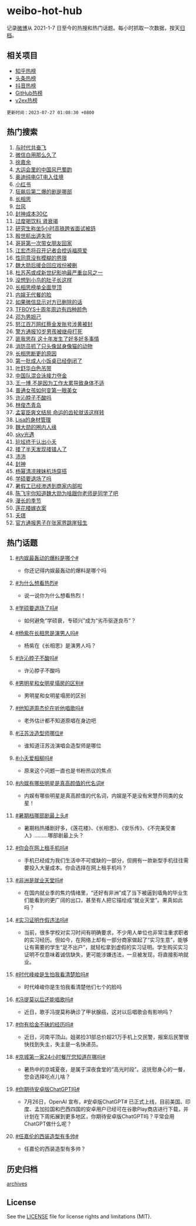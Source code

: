 # weibo-hot-hub

记录[微博](https://www.weibo.com)从 2021-1-7 日至今的热搜和热门话题。每小时抓取一次数据，按天[归档](archives)。

## 相关项目

- [知乎热榜](https://github.com/lonnyzhang423/zhihu-hot-hub)
- [头条热榜](https://github.com/lonnyzhang423/toutiao-hot-hub)
- [抖音热榜](https://github.com/lonnyzhang423/douyin-hot-hub)
- [GitHub热榜](https://github.com/lonnyzhang423/github-hot-hub)
- [v2ex热榜](https://github.com/lonnyzhang423/v2ex-hot-hub)


`更新时间：2023-07-27 01:08:30 +0800`

## 热门搜索

1. [与时代共奋飞](https://m.weibo.cn/search?containerid=100103type%3D1%26t%3D10%26q%3D%23%E4%B8%8E%E6%97%B6%E4%BB%A3%E5%85%B1%E5%A5%8B%E9%A3%9E%23&stream_entry_id=51&isnewpage=1&extparam=seat%3D1%26stream_entry_id%3D51%26c_type%3D51%26pos%3D0%26filter_type%3Drealtimehot%26cate%3D10103%26dgr%3D0%26display_time%3D1690391308%26pre_seqid%3D1690391308540932670149&luicode=10000011&lfid=106003type%253D25%2526t%253D3%2526disable_hot%253D1%2526filter_type%253Drealtimehot)
1. [微信白用那么久了](https://m.weibo.cn/search?containerid=100103type%3D1%26t%3D10%26q%3D%E5%BE%AE%E4%BF%A1%E7%99%BD%E7%94%A8%E9%82%A3%E4%B9%88%E4%B9%85%E4%BA%86&stream_entry_id=31&isnewpage=1&extparam=seat%3D1%26dgr%3D0%26lcate%3D5001%26c_type%3D31%26flag%3D1%26cate%3D5001%26realpos%3D1%26stream_entry_id%3D31%26band_rank%3D1%26q%3D%25E5%25BE%25AE%25E4%25BF%25A1%25E7%2599%25BD%25E7%2594%25A8%25E9%2582%25A3%25E4%25B9%2588%25E4%25B9%2585%25E4%25BA%2586%26filter_type%3Drealtimehot%26pos%3D0%26display_time%3D1690391308%26pre_seqid%3D1690391308540932670149&luicode=10000011&lfid=106003type%253D25%2526t%253D3%2526disable_hot%253D1%2526filter_type%253Drealtimehot)
1. [徐嘉余](https://m.weibo.cn/search?containerid=100103type%3D1%26t%3D10%26q%3D%E5%BE%90%E5%98%89%E4%BD%99&stream_entry_id=31&isnewpage=1&extparam=seat%3D1%26dgr%3D0%26lcate%3D5001%26c_type%3D31%26flag%3D16%26cate%3D5001%26realpos%3D2%26stream_entry_id%3D31%26band_rank%3D2%26q%3D%25E5%25BE%2590%25E5%2598%2589%25E4%25BD%2599%26filter_type%3Drealtimehot%26pos%3D1%26display_time%3D1690391308%26pre_seqid%3D1690391308540932670149&luicode=10000011&lfid=106003type%253D25%2526t%253D3%2526disable_hot%253D1%2526filter_type%253Drealtimehot)
1. [大运会里的中国风巴蜀韵](https://m.weibo.cn/search?containerid=100103type%3D1%26t%3D10%26q%3D%23%E5%A4%A7%E8%BF%90%E4%BC%9A%E9%87%8C%E7%9A%84%E4%B8%AD%E5%9B%BD%E9%A3%8E%E5%B7%B4%E8%9C%80%E9%9F%B5%23&stream_entry_id=31&isnewpage=1&extparam=seat%3D1%26dgr%3D0%26lcate%3D5001%26c_type%3D31%26flag%3D0%26cate%3D5001%26realpos%3D3%26stream_entry_id%3D31%26band_rank%3D3%26q%3D%2523%25E5%25A4%25A7%25E8%25BF%2590%25E4%25BC%259A%25E9%2587%258C%25E7%259A%2584%25E4%25B8%25AD%25E5%259B%25BD%25E9%25A3%258E%25E5%25B7%25B4%25E8%259C%2580%25E9%259F%25B5%2523%26filter_type%3Drealtimehot%26pos%3D2%26display_time%3D1690391308%26pre_seqid%3D1690391308540932670149&luicode=10000011&lfid=106003type%253D25%2526t%253D3%2526disable_hot%253D1%2526filter_type%253Drealtimehot)
1. [奥迪纯电GT电入佳境](https://m.weibo.cn/search?containerid=100103type%3D1%26t%3D10%26q%3D%23%E5%A5%A5%E8%BF%AA%E7%BA%AF%E7%94%B5GT%E7%94%B5%E5%85%A5%E4%BD%B3%E5%A2%83%23&stream_entry_id=31&isnewpage=1&extparam=seat%3D1%26filter_type%3Drealtimehot%26lcate%3D5001%26c_type%3D31%26is_ad_pos%3D1%26cate%3D5001%26topic_ad%3D1%26dgr%3D0%26stream_entry_id%3D31%26band_rank%3D4%26q%3D%2523%25E5%25A5%25A5%25E8%25BF%25AA%25E7%25BA%25AF%25E7%2594%25B5GT%25E7%2594%25B5%25E5%2585%25A5%25E4%25BD%25B3%25E5%25A2%2583%2523%26adid%3D197632%26pos%3D3%26display_time%3D1690391308%26pre_seqid%3D1690391308540932670149&luicode=10000011&lfid=106003type%253D25%2526t%253D3%2526disable_hot%253D1%2526filter_type%253Drealtimehot)
1. [小红书](https://m.weibo.cn/search?containerid=100103type%3D1%26t%3D10%26q%3D%E5%B0%8F%E7%BA%A2%E4%B9%A6&stream_entry_id=31&isnewpage=1&extparam=seat%3D1%26dgr%3D0%26lcate%3D5001%26c_type%3D31%26flag%3D1%26cate%3D5001%26realpos%3D4%26stream_entry_id%3D31%26band_rank%3D4%26q%3D%25E5%25B0%258F%25E7%25BA%25A2%25E4%25B9%25A6%26filter_type%3Drealtimehot%26pos%3D4%26display_time%3D1690391308%26pre_seqid%3D1690391308540932670149&luicode=10000011&lfid=106003type%253D25%2526t%253D3%2526disable_hot%253D1%2526filter_type%253Drealtimehot)
1. [狂飙后第二爆的剧是哪部](https://m.weibo.cn/search?containerid=100103type%3D1%26t%3D10%26q%3D%23%E7%8B%82%E9%A3%99%E5%90%8E%E7%AC%AC%E4%BA%8C%E7%88%86%E7%9A%84%E5%89%A7%E6%98%AF%E5%93%AA%E9%83%A8%23&stream_entry_id=31&isnewpage=1&extparam=seat%3D1%26dgr%3D0%26lcate%3D5001%26c_type%3D31%26flag%3D2%26cate%3D5001%26realpos%3D5%26stream_entry_id%3D31%26band_rank%3D5%26q%3D%2523%25E7%258B%2582%25E9%25A3%2599%25E5%2590%258E%25E7%25AC%25AC%25E4%25BA%258C%25E7%2588%2586%25E7%259A%2584%25E5%2589%25A7%25E6%2598%25AF%25E5%2593%25AA%25E9%2583%25A8%2523%26filter_type%3Drealtimehot%26pos%3D5%26display_time%3D1690391308%26pre_seqid%3D1690391308540932670149&luicode=10000011&lfid=106003type%253D25%2526t%253D3%2526disable_hot%253D1%2526filter_type%253Drealtimehot)
1. [长相思](https://m.weibo.cn/search?containerid=100103type%3D1%26t%3D10%26q%3D%E9%95%BF%E7%9B%B8%E6%80%9D&stream_entry_id=31&isnewpage=1&extparam=seat%3D1%26dgr%3D0%26lcate%3D5001%26c_type%3D31%26flag%3D16%26cate%3D5001%26realpos%3D6%26stream_entry_id%3D31%26band_rank%3D6%26q%3D%25E9%2595%25BF%25E7%259B%25B8%25E6%2580%259D%26filter_type%3Drealtimehot%26pos%3D6%26display_time%3D1690391308%26pre_seqid%3D1690391308540932670149&luicode=10000011&lfid=106003type%253D25%2526t%253D3%2526disable_hot%253D1%2526filter_type%253Drealtimehot)
1. [台风](https://m.weibo.cn/search?containerid=100103type%3D1%26t%3D10%26q%3D%E5%8F%B0%E9%A3%8E&stream_entry_id=31&isnewpage=1&extparam=seat%3D1%26dgr%3D0%26lcate%3D5001%26c_type%3D31%26flag%3D0%26cate%3D5001%26realpos%3D7%26stream_entry_id%3D31%26band_rank%3D7%26q%3D%25E5%258F%25B0%25E9%25A3%258E%26filter_type%3Drealtimehot%26pos%3D7%26display_time%3D1690391308%26pre_seqid%3D1690391308540932670149&luicode=10000011&lfid=106003type%253D25%2526t%253D3%2526disable_hot%253D1%2526filter_type%253Drealtimehot)
1. [封神成本30亿](https://m.weibo.cn/search?containerid=100103type%3D1%26t%3D10%26q%3D%23%E5%B0%81%E7%A5%9E%E6%88%90%E6%9C%AC30%E4%BA%BF%23&stream_entry_id=31&isnewpage=1&extparam=seat%3D1%26dgr%3D0%26lcate%3D5001%26c_type%3D31%26flag%3D0%26cate%3D5001%26realpos%3D8%26stream_entry_id%3D31%26band_rank%3D8%26q%3D%2523%25E5%25B0%2581%25E7%25A5%259E%25E6%2588%2590%25E6%259C%25AC30%25E4%25BA%25BF%2523%26filter_type%3Drealtimehot%26pos%3D8%26display_time%3D1690391308%26pre_seqid%3D1690391308540932670149&luicode=10000011&lfid=106003type%253D25%2526t%253D3%2526disable_hot%253D1%2526filter_type%253Drealtimehot)
1. [过度喝饮料 肾衰竭](https://m.weibo.cn/search?containerid=100103type%3D1%26t%3D10%26q%3D%E8%BF%87%E5%BA%A6%E5%96%9D%E9%A5%AE%E6%96%99+%E8%82%BE%E8%A1%B0%E7%AB%AD&stream_entry_id=31&isnewpage=1&extparam=seat%3D1%26dgr%3D0%26lcate%3D5001%26c_type%3D31%26flag%3D0%26cate%3D5001%26realpos%3D9%26stream_entry_id%3D31%26band_rank%3D9%26q%3D%25E8%25BF%2587%25E5%25BA%25A6%25E5%2596%259D%25E9%25A5%25AE%25E6%2596%2599%2520%25E8%2582%25BE%25E8%25A1%25B0%25E7%25AB%25AD%26filter_type%3Drealtimehot%26pos%3D9%26display_time%3D1690391308%26pre_seqid%3D1690391308540932670149&luicode=10000011&lfid=106003type%253D25%2526t%253D3%2526disable_hot%253D1%2526filter_type%253Drealtimehot)
1. [研究生称坐5小时高铁跨省面试被鸽](https://m.weibo.cn/search?containerid=100103type%3D1%26t%3D10%26q%3D%23%E7%A0%94%E7%A9%B6%E7%94%9F%E7%A7%B0%E5%9D%905%E5%B0%8F%E6%97%B6%E9%AB%98%E9%93%81%E8%B7%A8%E7%9C%81%E9%9D%A2%E8%AF%95%E8%A2%AB%E9%B8%BD%23&stream_entry_id=31&isnewpage=1&extparam=seat%3D1%26dgr%3D0%26lcate%3D5001%26c_type%3D31%26flag%3D0%26cate%3D5001%26realpos%3D10%26stream_entry_id%3D31%26band_rank%3D10%26q%3D%2523%25E7%25A0%2594%25E7%25A9%25B6%25E7%2594%259F%25E7%25A7%25B0%25E5%259D%25905%25E5%25B0%258F%25E6%2597%25B6%25E9%25AB%2598%25E9%2593%2581%25E8%25B7%25A8%25E7%259C%2581%25E9%259D%25A2%25E8%25AF%2595%25E8%25A2%25AB%25E9%25B8%25BD%2523%26filter_type%3Drealtimehot%26pos%3D10%26display_time%3D1690391308%26pre_seqid%3D1690391308540932670149&luicode=10000011&lfid=106003type%253D25%2526t%253D3%2526disable_hot%253D1%2526filter_type%253Drealtimehot)
1. [殷世航出道失败](https://m.weibo.cn/search?containerid=100103type%3D1%26t%3D10%26q%3D%23%E6%AE%B7%E4%B8%96%E8%88%AA%E5%87%BA%E9%81%93%E5%A4%B1%E8%B4%A5%23&stream_entry_id=31&isnewpage=1&extparam=seat%3D1%26dgr%3D0%26lcate%3D5001%26c_type%3D31%26flag%3D2%26cate%3D5001%26realpos%3D11%26stream_entry_id%3D31%26band_rank%3D11%26q%3D%2523%25E6%25AE%25B7%25E4%25B8%2596%25E8%2588%25AA%25E5%2587%25BA%25E9%2581%2593%25E5%25A4%25B1%25E8%25B4%25A5%2523%26filter_type%3Drealtimehot%26pos%3D11%26display_time%3D1690391308%26pre_seqid%3D1690391308540932670149&luicode=10000011&lfid=106003type%253D25%2526t%253D3%2526disable_hot%253D1%2526filter_type%253Drealtimehot)
1. [哥哥第一次带女朋友回家](https://m.weibo.cn/search?containerid=100103type%3D1%26t%3D10%26q%3D%E5%93%A5%E5%93%A5%E7%AC%AC%E4%B8%80%E6%AC%A1%E5%B8%A6%E5%A5%B3%E6%9C%8B%E5%8F%8B%E5%9B%9E%E5%AE%B6&stream_entry_id=31&isnewpage=1&extparam=seat%3D1%26dgr%3D0%26lcate%3D5001%26c_type%3D31%26flag%3D0%26cate%3D5001%26realpos%3D12%26stream_entry_id%3D31%26band_rank%3D12%26q%3D%25E5%2593%25A5%25E5%2593%25A5%25E7%25AC%25AC%25E4%25B8%2580%25E6%25AC%25A1%25E5%25B8%25A6%25E5%25A5%25B3%25E6%259C%258B%25E5%258F%258B%25E5%259B%259E%25E5%25AE%25B6%26filter_type%3Drealtimehot%26pos%3D12%26display_time%3D1690391308%26pre_seqid%3D1690391308540932670149&luicode=10000011&lfid=106003type%253D25%2526t%253D3%2526disable_hot%253D1%2526filter_type%253Drealtimehot)
1. [江宏杰将召开记者会控诉福原爱](https://m.weibo.cn/search?containerid=100103type%3D1%26t%3D10%26q%3D%23%E6%B1%9F%E5%AE%8F%E6%9D%B0%E5%B0%86%E5%8F%AC%E5%BC%80%E8%AE%B0%E8%80%85%E4%BC%9A%E6%8E%A7%E8%AF%89%E7%A6%8F%E5%8E%9F%E7%88%B1%23&stream_entry_id=31&isnewpage=1&extparam=seat%3D1%26dgr%3D0%26lcate%3D5001%26c_type%3D31%26flag%3D0%26cate%3D5001%26realpos%3D13%26stream_entry_id%3D31%26band_rank%3D13%26q%3D%2523%25E6%25B1%259F%25E5%25AE%258F%25E6%259D%25B0%25E5%25B0%2586%25E5%258F%25AC%25E5%25BC%2580%25E8%25AE%25B0%25E8%2580%2585%25E4%25BC%259A%25E6%258E%25A7%25E8%25AF%2589%25E7%25A6%258F%25E5%258E%259F%25E7%2588%25B1%2523%26filter_type%3Drealtimehot%26pos%3D13%26display_time%3D1690391308%26pre_seqid%3D1690391308540932670149&luicode=10000011&lfid=106003type%253D25%2526t%253D3%2526disable_hot%253D1%2526filter_type%253Drealtimehot)
1. [性同意没有模糊的界限](https://m.weibo.cn/search?containerid=100103type%3D1%26t%3D10%26q%3D%23%E6%80%A7%E5%90%8C%E6%84%8F%E6%B2%A1%E6%9C%89%E6%A8%A1%E7%B3%8A%E7%9A%84%E7%95%8C%E9%99%90%23&stream_entry_id=31&isnewpage=1&extparam=seat%3D1%26dgr%3D0%26lcate%3D5001%26c_type%3D31%26flag%3D2%26cate%3D5001%26realpos%3D14%26stream_entry_id%3D31%26band_rank%3D14%26q%3D%2523%25E6%2580%25A7%25E5%2590%258C%25E6%2584%258F%25E6%25B2%25A1%25E6%259C%2589%25E6%25A8%25A1%25E7%25B3%258A%25E7%259A%2584%25E7%2595%258C%25E9%2599%2590%2523%26filter_type%3Drealtimehot%26pos%3D14%26display_time%3D1690391308%26pre_seqid%3D1690391308540932670149&luicode=10000011&lfid=106003type%253D25%2526t%253D3%2526disable_hot%253D1%2526filter_type%253Drealtimehot)
1. [魏大勋后援会回应戏份被删](https://m.weibo.cn/search?containerid=100103type%3D1%26t%3D10%26q%3D%23%E9%AD%8F%E5%A4%A7%E5%8B%8B%E5%90%8E%E6%8F%B4%E4%BC%9A%E5%9B%9E%E5%BA%94%E6%88%8F%E4%BB%BD%E8%A2%AB%E5%88%A0%23&stream_entry_id=31&isnewpage=1&extparam=seat%3D1%26dgr%3D0%26lcate%3D5001%26c_type%3D31%26flag%3D0%26cate%3D5001%26realpos%3D15%26stream_entry_id%3D31%26band_rank%3D15%26q%3D%2523%25E9%25AD%258F%25E5%25A4%25A7%25E5%258B%258B%25E5%2590%258E%25E6%258F%25B4%25E4%25BC%259A%25E5%259B%259E%25E5%25BA%2594%25E6%2588%258F%25E4%25BB%25BD%25E8%25A2%25AB%25E5%2588%25A0%2523%26filter_type%3Drealtimehot%26pos%3D15%26display_time%3D1690391308%26pre_seqid%3D1690391308540932670149&luicode=10000011&lfid=106003type%253D25%2526t%253D3%2526disable_hot%253D1%2526filter_type%253Drealtimehot)
1. [杜苏芮或成新世纪影响最严重台风之一](https://m.weibo.cn/search?containerid=100103type%3D1%26t%3D10%26q%3D%23%E6%9D%9C%E8%8B%8F%E8%8A%AE%E6%88%96%E6%88%90%E6%96%B0%E4%B8%96%E7%BA%AA%E5%BD%B1%E5%93%8D%E6%9C%80%E4%B8%A5%E9%87%8D%E5%8F%B0%E9%A3%8E%E4%B9%8B%E4%B8%80%23&stream_entry_id=31&isnewpage=1&extparam=seat%3D1%26dgr%3D0%26lcate%3D5001%26c_type%3D31%26flag%3D0%26cate%3D5001%26realpos%3D16%26stream_entry_id%3D31%26band_rank%3D16%26q%3D%2523%25E6%259D%259C%25E8%258B%258F%25E8%258A%25AE%25E6%2588%2596%25E6%2588%2590%25E6%2596%25B0%25E4%25B8%2596%25E7%25BA%25AA%25E5%25BD%25B1%25E5%2593%258D%25E6%259C%2580%25E4%25B8%25A5%25E9%2587%258D%25E5%258F%25B0%25E9%25A3%258E%25E4%25B9%258B%25E4%25B8%2580%2523%26filter_type%3Drealtimehot%26pos%3D16%26display_time%3D1690391308%26pre_seqid%3D1690391308540932670149&luicode=10000011&lfid=106003type%253D25%2526t%253D3%2526disable_hot%253D1%2526filter_type%253Drealtimehot)
1. [没想到小鸟的肚子长这样](https://m.weibo.cn/search?containerid=100103type%3D1%26t%3D10%26q%3D%23%E6%B2%A1%E6%83%B3%E5%88%B0%E5%B0%8F%E9%B8%9F%E7%9A%84%E8%82%9A%E5%AD%90%E9%95%BF%E8%BF%99%E6%A0%B7%23&stream_entry_id=31&isnewpage=1&extparam=seat%3D1%26dgr%3D0%26lcate%3D5001%26c_type%3D31%26flag%3D0%26cate%3D5001%26realpos%3D17%26stream_entry_id%3D31%26band_rank%3D17%26q%3D%2523%25E6%25B2%25A1%25E6%2583%25B3%25E5%2588%25B0%25E5%25B0%258F%25E9%25B8%259F%25E7%259A%2584%25E8%2582%259A%25E5%25AD%2590%25E9%2595%25BF%25E8%25BF%2599%25E6%25A0%25B7%2523%26filter_type%3Drealtimehot%26pos%3D17%26display_time%3D1690391308%26pre_seqid%3D1690391308540932670149&luicode=10000011&lfid=106003type%253D25%2526t%253D3%2526disable_hot%253D1%2526filter_type%253Drealtimehot)
1. [长相思榜单全面登顶](https://m.weibo.cn/search?containerid=100103type%3D1%26t%3D10%26q%3D%23%E9%95%BF%E7%9B%B8%E6%80%9D%E6%A6%9C%E5%8D%95%E5%85%A8%E9%9D%A2%E7%99%BB%E9%A1%B6%23&stream_entry_id=31&isnewpage=1&extparam=seat%3D1%26dgr%3D0%26lcate%3D5001%26c_type%3D31%26flag%3D0%26cate%3D5001%26realpos%3D18%26stream_entry_id%3D31%26band_rank%3D18%26q%3D%2523%25E9%2595%25BF%25E7%259B%25B8%25E6%2580%259D%25E6%25A6%259C%25E5%258D%2595%25E5%2585%25A8%25E9%259D%25A2%25E7%2599%25BB%25E9%25A1%25B6%2523%26filter_type%3Drealtimehot%26pos%3D18%26display_time%3D1690391308%26pre_seqid%3D1690391308540932670149&luicode=10000011&lfid=106003type%253D25%2526t%253D3%2526disable_hot%253D1%2526filter_type%253Drealtimehot)
1. [内娱无代餐的脸](https://m.weibo.cn/search?containerid=100103type%3D1%26t%3D10%26q%3D%23%E5%86%85%E5%A8%B1%E6%97%A0%E4%BB%A3%E9%A4%90%E7%9A%84%E8%84%B8%23&stream_entry_id=31&isnewpage=1&extparam=seat%3D1%26dgr%3D0%26lcate%3D5001%26c_type%3D31%26flag%3D0%26cate%3D5001%26realpos%3D19%26stream_entry_id%3D31%26band_rank%3D19%26q%3D%2523%25E5%2586%2585%25E5%25A8%25B1%25E6%2597%25A0%25E4%25BB%25A3%25E9%25A4%2590%25E7%259A%2584%25E8%2584%25B8%2523%26filter_type%3Drealtimehot%26pos%3D19%26display_time%3D1690391308%26pre_seqid%3D1690391308540932670149&luicode=10000011&lfid=106003type%253D25%2526t%253D3%2526disable_hot%253D1%2526filter_type%253Drealtimehot)
1. [如果微信显示对方已删除的话](https://m.weibo.cn/search?containerid=100103type%3D1%26t%3D10%26q%3D%23%E5%A6%82%E6%9E%9C%E5%BE%AE%E4%BF%A1%E6%98%BE%E7%A4%BA%E5%AF%B9%E6%96%B9%E5%B7%B2%E5%88%A0%E9%99%A4%E7%9A%84%E8%AF%9D%23&stream_entry_id=31&isnewpage=1&extparam=seat%3D1%26dgr%3D0%26lcate%3D5001%26c_type%3D31%26flag%3D0%26cate%3D5001%26realpos%3D20%26stream_entry_id%3D31%26band_rank%3D20%26q%3D%2523%25E5%25A6%2582%25E6%259E%259C%25E5%25BE%25AE%25E4%25BF%25A1%25E6%2598%25BE%25E7%25A4%25BA%25E5%25AF%25B9%25E6%2596%25B9%25E5%25B7%25B2%25E5%2588%25A0%25E9%2599%25A4%25E7%259A%2584%25E8%25AF%259D%2523%26filter_type%3Drealtimehot%26pos%3D20%26display_time%3D1690391308%26pre_seqid%3D1690391308540932670149&luicode=10000011&lfid=106003type%253D25%2526t%253D3%2526disable_hot%253D1%2526filter_type%253Drealtimehot)
1. [TFBOYS十周年周边有四种颜色](https://m.weibo.cn/search?containerid=100103type%3D1%26t%3D10%26q%3D%23TFBOYS%E5%8D%81%E5%91%A8%E5%B9%B4%E5%91%A8%E8%BE%B9%E6%9C%89%E5%9B%9B%E7%A7%8D%E9%A2%9C%E8%89%B2%23&stream_entry_id=31&isnewpage=1&extparam=seat%3D1%26dgr%3D0%26lcate%3D5001%26c_type%3D31%26flag%3D1%26cate%3D5001%26realpos%3D21%26stream_entry_id%3D31%26band_rank%3D21%26q%3D%2523TFBOYS%25E5%258D%2581%25E5%2591%25A8%25E5%25B9%25B4%25E5%2591%25A8%25E8%25BE%25B9%25E6%259C%2589%25E5%259B%259B%25E7%25A7%258D%25E9%25A2%259C%25E8%2589%25B2%2523%26filter_type%3Drealtimehot%26pos%3D21%26display_time%3D1690391308%26pre_seqid%3D1690391308540932670149&luicode=10000011&lfid=106003type%253D25%2526t%253D3%2526disable_hot%253D1%2526filter_type%253Drealtimehot)
1. [邓为男妲己](https://m.weibo.cn/search?containerid=100103type%3D1%26t%3D10%26q%3D%23%E9%82%93%E4%B8%BA%E7%94%B7%E5%A6%B2%E5%B7%B1%23&stream_entry_id=31&isnewpage=1&extparam=seat%3D1%26dgr%3D0%26lcate%3D5001%26c_type%3D31%26flag%3D0%26cate%3D5001%26realpos%3D22%26stream_entry_id%3D31%26band_rank%3D22%26q%3D%2523%25E9%2582%2593%25E4%25B8%25BA%25E7%2594%25B7%25E5%25A6%25B2%25E5%25B7%25B1%2523%26filter_type%3Drealtimehot%26pos%3D22%26display_time%3D1690391308%26pre_seqid%3D1690391308540932670149&luicode=10000011&lfid=106003type%253D25%2526t%253D3%2526disable_hot%253D1%2526filter_type%253Drealtimehot)
1. [怒江百万网红蔡金发账号涉黄被封](https://m.weibo.cn/search?containerid=100103type%3D1%26t%3D10%26q%3D%23%E6%80%92%E6%B1%9F%E7%99%BE%E4%B8%87%E7%BD%91%E7%BA%A2%E8%94%A1%E9%87%91%E5%8F%91%E8%B4%A6%E5%8F%B7%E6%B6%89%E9%BB%84%E8%A2%AB%E5%B0%81%23&stream_entry_id=31&isnewpage=1&extparam=seat%3D1%26dgr%3D0%26lcate%3D5001%26c_type%3D31%26flag%3D0%26cate%3D5001%26realpos%3D23%26stream_entry_id%3D31%26band_rank%3D23%26q%3D%2523%25E6%2580%2592%25E6%25B1%259F%25E7%2599%25BE%25E4%25B8%2587%25E7%25BD%2591%25E7%25BA%25A2%25E8%2594%25A1%25E9%2587%2591%25E5%258F%2591%25E8%25B4%25A6%25E5%258F%25B7%25E6%25B6%2589%25E9%25BB%2584%25E8%25A2%25AB%25E5%25B0%2581%2523%26filter_type%3Drealtimehot%26pos%3D23%26display_time%3D1690391308%26pre_seqid%3D1690391308540932670149&luicode=10000011&lfid=106003type%253D25%2526t%253D3%2526disable_hot%253D1%2526filter_type%253Drealtimehot)
1. [警方通报10岁男孩被继母打死](https://m.weibo.cn/search?containerid=100103type%3D1%26t%3D10%26q%3D%23%E8%AD%A6%E6%96%B9%E9%80%9A%E6%8A%A510%E5%B2%81%E7%94%B7%E5%AD%A9%E8%A2%AB%E7%BB%A7%E6%AF%8D%E6%89%93%E6%AD%BB%23&stream_entry_id=31&isnewpage=1&extparam=seat%3D1%26dgr%3D0%26lcate%3D5001%26c_type%3D31%26flag%3D0%26cate%3D5001%26realpos%3D24%26stream_entry_id%3D31%26band_rank%3D24%26q%3D%2523%25E8%25AD%25A6%25E6%2596%25B9%25E9%2580%259A%25E6%258A%25A510%25E5%25B2%2581%25E7%2594%25B7%25E5%25AD%25A9%25E8%25A2%25AB%25E7%25BB%25A7%25E6%25AF%258D%25E6%2589%2593%25E6%25AD%25BB%2523%26filter_type%3Drealtimehot%26pos%3D24%26display_time%3D1690391308%26pre_seqid%3D1690391308540932670149&luicode=10000011&lfid=106003type%253D25%2526t%253D3%2526disable_hot%253D1%2526filter_type%253Drealtimehot)
1. [匪我思存 这十年发生了好多好多事情](https://m.weibo.cn/search?containerid=100103type%3D1%26t%3D10%26q%3D%E5%8C%AA%E6%88%91%E6%80%9D%E5%AD%98+%E8%BF%99%E5%8D%81%E5%B9%B4%E5%8F%91%E7%94%9F%E4%BA%86%E5%A5%BD%E5%A4%9A%E5%A5%BD%E5%A4%9A%E4%BA%8B%E6%83%85&stream_entry_id=31&isnewpage=1&extparam=seat%3D1%26dgr%3D0%26lcate%3D5001%26c_type%3D31%26flag%3D0%26cate%3D5001%26realpos%3D25%26stream_entry_id%3D31%26band_rank%3D25%26q%3D%25E5%258C%25AA%25E6%2588%2591%25E6%2580%259D%25E5%25AD%2598%2520%25E8%25BF%2599%25E5%258D%2581%25E5%25B9%25B4%25E5%258F%2591%25E7%2594%259F%25E4%25BA%2586%25E5%25A5%25BD%25E5%25A4%259A%25E5%25A5%25BD%25E5%25A4%259A%25E4%25BA%258B%25E6%2583%2585%26filter_type%3Drealtimehot%26pos%3D25%26display_time%3D1690391308%26pre_seqid%3D1690391308540932670149&luicode=10000011&lfid=106003type%253D25%2526t%253D3%2526disable_hot%253D1%2526filter_type%253Drealtimehot)
1. [消防员抓了只头像鼠身像猫的动物](https://m.weibo.cn/search?containerid=100103type%3D1%26t%3D10%26q%3D%23%E6%B6%88%E9%98%B2%E5%91%98%E6%8A%93%E4%BA%86%E5%8F%AA%E5%A4%B4%E5%83%8F%E9%BC%A0%E8%BA%AB%E5%83%8F%E7%8C%AB%E7%9A%84%E5%8A%A8%E7%89%A9%23&stream_entry_id=31&isnewpage=1&extparam=seat%3D1%26dgr%3D0%26lcate%3D5001%26c_type%3D31%26flag%3D32768%26cate%3D5001%26realpos%3D26%26stream_entry_id%3D31%26band_rank%3D26%26q%3D%2523%25E6%25B6%2588%25E9%2598%25B2%25E5%2591%2598%25E6%258A%2593%25E4%25BA%2586%25E5%258F%25AA%25E5%25A4%25B4%25E5%2583%258F%25E9%25BC%25A0%25E8%25BA%25AB%25E5%2583%258F%25E7%258C%25AB%25E7%259A%2584%25E5%258A%25A8%25E7%2589%25A9%2523%26filter_type%3Drealtimehot%26pos%3D26%26display_time%3D1690391308%26pre_seqid%3D1690391308540932670149&luicode=10000011&lfid=106003type%253D25%2526t%253D3%2526disable_hot%253D1%2526filter_type%253Drealtimehot)
1. [长相思断更的原因](https://m.weibo.cn/search?containerid=100103type%3D1%26t%3D10%26q%3D%23%E9%95%BF%E7%9B%B8%E6%80%9D%E6%96%AD%E6%9B%B4%E7%9A%84%E5%8E%9F%E5%9B%A0%23&stream_entry_id=31&isnewpage=1&extparam=seat%3D1%26dgr%3D0%26lcate%3D5001%26c_type%3D31%26flag%3D0%26cate%3D5001%26realpos%3D27%26stream_entry_id%3D31%26band_rank%3D27%26q%3D%2523%25E9%2595%25BF%25E7%259B%25B8%25E6%2580%259D%25E6%2596%25AD%25E6%259B%25B4%25E7%259A%2584%25E5%258E%259F%25E5%259B%25A0%2523%26filter_type%3Drealtimehot%26pos%3D27%26display_time%3D1690391308%26pre_seqid%3D1690391308540932670149&luicode=10000011&lfid=106003type%253D25%2526t%253D3%2526disable_hot%253D1%2526filter_type%253Drealtimehot)
1. [第一批成人小饭桌已经倒闭了](https://m.weibo.cn/search?containerid=100103type%3D1%26t%3D10%26q%3D%23%E7%AC%AC%E4%B8%80%E6%89%B9%E6%88%90%E4%BA%BA%E5%B0%8F%E9%A5%AD%E6%A1%8C%E5%B7%B2%E7%BB%8F%E5%80%92%E9%97%AD%E4%BA%86%23&stream_entry_id=31&isnewpage=1&extparam=seat%3D1%26dgr%3D0%26lcate%3D5001%26c_type%3D31%26flag%3D0%26cate%3D5001%26realpos%3D28%26stream_entry_id%3D31%26band_rank%3D28%26q%3D%2523%25E7%25AC%25AC%25E4%25B8%2580%25E6%2589%25B9%25E6%2588%2590%25E4%25BA%25BA%25E5%25B0%258F%25E9%25A5%25AD%25E6%25A1%258C%25E5%25B7%25B2%25E7%25BB%258F%25E5%2580%2592%25E9%2597%25AD%25E4%25BA%2586%2523%26filter_type%3Drealtimehot%26pos%3D28%26display_time%3D1690391308%26pre_seqid%3D1690391308540932670149&luicode=10000011&lfid=106003type%253D25%2526t%253D3%2526disable_hot%253D1%2526filter_type%253Drealtimehot)
1. [叶舒华白色吊带](https://m.weibo.cn/search?containerid=100103type%3D1%26t%3D10%26q%3D%23%E5%8F%B6%E8%88%92%E5%8D%8E%E7%99%BD%E8%89%B2%E5%90%8A%E5%B8%A6%23&stream_entry_id=31&isnewpage=1&extparam=seat%3D1%26dgr%3D0%26lcate%3D5001%26c_type%3D31%26flag%3D0%26cate%3D5001%26realpos%3D29%26stream_entry_id%3D31%26band_rank%3D29%26q%3D%2523%25E5%258F%25B6%25E8%2588%2592%25E5%258D%258E%25E7%2599%25BD%25E8%2589%25B2%25E5%2590%258A%25E5%25B8%25A6%2523%26filter_type%3Drealtimehot%26pos%3D29%26display_time%3D1690391308%26pre_seqid%3D1690391308540932670149&luicode=10000011&lfid=106003type%253D25%2526t%253D3%2526disable_hot%253D1%2526filter_type%253Drealtimehot)
1. [中国队混合泳接力夺金](https://m.weibo.cn/search?containerid=100103type%3D1%26t%3D10%26q%3D%23%E4%B8%AD%E5%9B%BD%E9%98%9F%E6%B7%B7%E5%90%88%E6%B3%B3%E6%8E%A5%E5%8A%9B%E5%A4%BA%E9%87%91%23&stream_entry_id=31&isnewpage=1&extparam=seat%3D1%26dgr%3D0%26lcate%3D5001%26c_type%3D31%26flag%3D0%26cate%3D5001%26realpos%3D30%26stream_entry_id%3D31%26band_rank%3D30%26q%3D%2523%25E4%25B8%25AD%25E5%259B%25BD%25E9%2598%259F%25E6%25B7%25B7%25E5%2590%2588%25E6%25B3%25B3%25E6%258E%25A5%25E5%258A%259B%25E5%25A4%25BA%25E9%2587%2591%2523%26filter_type%3Drealtimehot%26pos%3D30%26display_time%3D1690391308%26pre_seqid%3D1690391308540932670149&luicode=10000011&lfid=106003type%253D25%2526t%253D3%2526disable_hot%253D1%2526filter_type%253Drealtimehot)
1. [王一博 不是因为工作太累导致身体不适](https://m.weibo.cn/search?containerid=100103type%3D1%26t%3D10%26q%3D%E7%8E%8B%E4%B8%80%E5%8D%9A+%E4%B8%8D%E6%98%AF%E5%9B%A0%E4%B8%BA%E5%B7%A5%E4%BD%9C%E5%A4%AA%E7%B4%AF%E5%AF%BC%E8%87%B4%E8%BA%AB%E4%BD%93%E4%B8%8D%E9%80%82&stream_entry_id=31&isnewpage=1&extparam=seat%3D1%26dgr%3D0%26lcate%3D5001%26c_type%3D31%26flag%3D0%26cate%3D5001%26realpos%3D31%26stream_entry_id%3D31%26band_rank%3D31%26q%3D%25E7%258E%258B%25E4%25B8%2580%25E5%258D%259A%2520%25E4%25B8%258D%25E6%2598%25AF%25E5%259B%25A0%25E4%25B8%25BA%25E5%25B7%25A5%25E4%25BD%259C%25E5%25A4%25AA%25E7%25B4%25AF%25E5%25AF%25BC%25E8%2587%25B4%25E8%25BA%25AB%25E4%25BD%2593%25E4%25B8%258D%25E9%2580%2582%26filter_type%3Drealtimehot%26pos%3D31%26display_time%3D1690391308%26pre_seqid%3D1690391308540932670149&luicode=10000011&lfid=106003type%253D25%2526t%253D3%2526disable_hot%253D1%2526filter_type%253Drealtimehot)
1. [普通女孩如何变第一眼美女](https://m.weibo.cn/search?containerid=100103type%3D1%26t%3D10%26q%3D%E6%99%AE%E9%80%9A%E5%A5%B3%E5%AD%A9%E5%A6%82%E4%BD%95%E5%8F%98%E7%AC%AC%E4%B8%80%E7%9C%BC%E7%BE%8E%E5%A5%B3&stream_entry_id=31&isnewpage=1&extparam=seat%3D1%26dgr%3D0%26lcate%3D5001%26c_type%3D31%26flag%3D0%26cate%3D5001%26realpos%3D32%26stream_entry_id%3D31%26band_rank%3D32%26q%3D%25E6%2599%25AE%25E9%2580%259A%25E5%25A5%25B3%25E5%25AD%25A9%25E5%25A6%2582%25E4%25BD%2595%25E5%258F%2598%25E7%25AC%25AC%25E4%25B8%2580%25E7%259C%25BC%25E7%25BE%258E%25E5%25A5%25B3%26filter_type%3Drealtimehot%26pos%3D32%26display_time%3D1690391308%26pre_seqid%3D1690391308540932670149&luicode=10000011&lfid=106003type%253D25%2526t%253D3%2526disable_hot%253D1%2526filter_type%253Drealtimehot)
1. [许沁脖子不酸吗](https://m.weibo.cn/search?containerid=100103type%3D1%26t%3D10%26q%3D%23%E8%AE%B8%E6%B2%81%E8%84%96%E5%AD%90%E4%B8%8D%E9%85%B8%E5%90%97%23&stream_entry_id=31&isnewpage=1&extparam=seat%3D1%26dgr%3D0%26lcate%3D5001%26c_type%3D31%26flag%3D0%26cate%3D5001%26realpos%3D33%26stream_entry_id%3D31%26band_rank%3D33%26q%3D%2523%25E8%25AE%25B8%25E6%25B2%2581%25E8%2584%2596%25E5%25AD%2590%25E4%25B8%258D%25E9%2585%25B8%25E5%2590%2597%2523%26filter_type%3Drealtimehot%26pos%3D33%26display_time%3D1690391308%26pre_seqid%3D1690391308540932670149&luicode=10000011&lfid=106003type%253D25%2526t%253D3%2526disable_hot%253D1%2526filter_type%253Drealtimehot)
1. [林俊杰青岛](https://m.weibo.cn/search?containerid=100103type%3D1%26t%3D10%26q%3D%23%E6%9E%97%E4%BF%8A%E6%9D%B0%E9%9D%92%E5%B2%9B%23&stream_entry_id=31&isnewpage=1&extparam=seat%3D1%26dgr%3D0%26lcate%3D5001%26c_type%3D31%26flag%3D1%26cate%3D5001%26realpos%3D34%26stream_entry_id%3D31%26band_rank%3D34%26q%3D%2523%25E6%259E%2597%25E4%25BF%258A%25E6%259D%25B0%25E9%259D%2592%25E5%25B2%259B%2523%26filter_type%3Drealtimehot%26pos%3D34%26display_time%3D1690391308%26pre_seqid%3D1690391308540932670149&luicode=10000011&lfid=106003type%253D25%2526t%253D3%2526disable_hot%253D1%2526filter_type%253Drealtimehot)
1. [孟宴臣爽文结局 命运的齿轮就该这样转](https://m.weibo.cn/search?containerid=100103type%3D1%26t%3D10%26q%3D%E5%AD%9F%E5%AE%B4%E8%87%A3%E7%88%BD%E6%96%87%E7%BB%93%E5%B1%80+%E5%91%BD%E8%BF%90%E7%9A%84%E9%BD%BF%E8%BD%AE%E5%B0%B1%E8%AF%A5%E8%BF%99%E6%A0%B7%E8%BD%AC&stream_entry_id=31&isnewpage=1&extparam=seat%3D1%26dgr%3D0%26lcate%3D5001%26c_type%3D31%26flag%3D0%26cate%3D5001%26realpos%3D35%26stream_entry_id%3D31%26band_rank%3D35%26q%3D%25E5%25AD%259F%25E5%25AE%25B4%25E8%2587%25A3%25E7%2588%25BD%25E6%2596%2587%25E7%25BB%2593%25E5%25B1%2580%2520%25E5%2591%25BD%25E8%25BF%2590%25E7%259A%2584%25E9%25BD%25BF%25E8%25BD%25AE%25E5%25B0%25B1%25E8%25AF%25A5%25E8%25BF%2599%25E6%25A0%25B7%25E8%25BD%25AC%26filter_type%3Drealtimehot%26pos%3D35%26display_time%3D1690391308%26pre_seqid%3D1690391308540932670149&luicode=10000011&lfid=106003type%253D25%2526t%253D3%2526disable_hot%253D1%2526filter_type%253Drealtimehot)
1. [Lisa的身材管理](https://m.weibo.cn/search?containerid=100103type%3D1%26t%3D10%26q%3D%23Lisa%E7%9A%84%E8%BA%AB%E6%9D%90%E7%AE%A1%E7%90%86%23&stream_entry_id=31&isnewpage=1&extparam=seat%3D1%26dgr%3D0%26lcate%3D5001%26c_type%3D31%26flag%3D0%26cate%3D5001%26realpos%3D36%26stream_entry_id%3D31%26band_rank%3D36%26q%3D%2523Lisa%25E7%259A%2584%25E8%25BA%25AB%25E6%259D%2590%25E7%25AE%25A1%25E7%2590%2586%2523%26filter_type%3Drealtimehot%26pos%3D36%26display_time%3D1690391308%26pre_seqid%3D1690391308540932670149&luicode=10000011&lfid=106003type%253D25%2526t%253D3%2526disable_hot%253D1%2526filter_type%253Drealtimehot)
1. [魏大勋的圈内人缘](https://m.weibo.cn/search?containerid=100103type%3D1%26t%3D10%26q%3D%23%E9%AD%8F%E5%A4%A7%E5%8B%8B%E7%9A%84%E5%9C%88%E5%86%85%E4%BA%BA%E7%BC%98%23&stream_entry_id=31&isnewpage=1&extparam=seat%3D1%26dgr%3D0%26lcate%3D5001%26c_type%3D31%26flag%3D0%26cate%3D5001%26realpos%3D37%26stream_entry_id%3D31%26band_rank%3D37%26q%3D%2523%25E9%25AD%258F%25E5%25A4%25A7%25E5%258B%258B%25E7%259A%2584%25E5%259C%2588%25E5%2586%2585%25E4%25BA%25BA%25E7%25BC%2598%2523%26filter_type%3Drealtimehot%26pos%3D37%26display_time%3D1690391308%26pre_seqid%3D1690391308540932670149&luicode=10000011&lfid=106003type%253D25%2526t%253D3%2526disable_hot%253D1%2526filter_type%253Drealtimehot)
1. [sky光遇](https://m.weibo.cn/search?containerid=100103type%3D1%26t%3D10%26q%3D%23sky%E5%85%89%E9%81%87%23&stream_entry_id=31&isnewpage=1&extparam=seat%3D1%26dgr%3D0%26lcate%3D5001%26c_type%3D31%26flag%3D1%26cate%3D5001%26realpos%3D38%26stream_entry_id%3D31%26band_rank%3D38%26q%3D%2523sky%25E5%2585%2589%25E9%2581%2587%2523%26filter_type%3Drealtimehot%26pos%3D38%26display_time%3D1690391308%26pre_seqid%3D1690391308540932670149&luicode=10000011&lfid=106003type%253D25%2526t%253D3%2526disable_hot%253D1%2526filter_type%253Drealtimehot)
1. [玱玹终于认出小夭](https://m.weibo.cn/search?containerid=100103type%3D1%26t%3D10%26q%3D%23%E7%8E%B1%E7%8E%B9%E7%BB%88%E4%BA%8E%E8%AE%A4%E5%87%BA%E5%B0%8F%E5%A4%AD%23&stream_entry_id=31&isnewpage=1&extparam=seat%3D1%26dgr%3D0%26lcate%3D5001%26c_type%3D31%26flag%3D0%26cate%3D5001%26realpos%3D39%26stream_entry_id%3D31%26band_rank%3D39%26q%3D%2523%25E7%258E%25B1%25E7%258E%25B9%25E7%25BB%2588%25E4%25BA%258E%25E8%25AE%25A4%25E5%2587%25BA%25E5%25B0%258F%25E5%25A4%25AD%2523%26filter_type%3Drealtimehot%26pos%3D39%26display_time%3D1690391308%26pre_seqid%3D1690391308540932670149&luicode=10000011&lfid=106003type%253D25%2526t%253D3%2526disable_hot%253D1%2526filter_type%253Drealtimehot)
1. [搂了半天发现搂错人了](https://m.weibo.cn/search?containerid=100103type%3D1%26t%3D10%26q%3D%E6%90%82%E4%BA%86%E5%8D%8A%E5%A4%A9%E5%8F%91%E7%8E%B0%E6%90%82%E9%94%99%E4%BA%BA%E4%BA%86&stream_entry_id=31&isnewpage=1&extparam=seat%3D1%26dgr%3D0%26lcate%3D5001%26c_type%3D31%26flag%3D0%26cate%3D5001%26realpos%3D40%26stream_entry_id%3D31%26band_rank%3D40%26q%3D%25E6%2590%2582%25E4%25BA%2586%25E5%258D%258A%25E5%25A4%25A9%25E5%258F%2591%25E7%258E%25B0%25E6%2590%2582%25E9%2594%2599%25E4%25BA%25BA%25E4%25BA%2586%26filter_type%3Drealtimehot%26pos%3D40%26display_time%3D1690391308%26pre_seqid%3D1690391308540932670149&luicode=10000011&lfid=106003type%253D25%2526t%253D3%2526disable_hot%253D1%2526filter_type%253Drealtimehot)
1. [沛沛](https://m.weibo.cn/search?containerid=100103type%3D1%26t%3D10%26q%3D%E6%B2%9B%E6%B2%9B&stream_entry_id=31&isnewpage=1&extparam=seat%3D1%26dgr%3D0%26lcate%3D5001%26c_type%3D31%26flag%3D0%26cate%3D5001%26realpos%3D41%26stream_entry_id%3D31%26band_rank%3D41%26q%3D%25E6%25B2%259B%25E6%25B2%259B%26filter_type%3Drealtimehot%26pos%3D41%26display_time%3D1690391308%26pre_seqid%3D1690391308540932670149&luicode=10000011&lfid=106003type%253D25%2526t%253D3%2526disable_hot%253D1%2526filter_type%253Drealtimehot)
1. [封神](https://m.weibo.cn/search?containerid=100103type%3D1%26t%3D10%26q%3D%E5%B0%81%E7%A5%9E&stream_entry_id=31&isnewpage=1&extparam=seat%3D1%26dgr%3D0%26lcate%3D5001%26c_type%3D31%26flag%3D0%26cate%3D5001%26realpos%3D42%26stream_entry_id%3D31%26band_rank%3D42%26q%3D%25E5%25B0%2581%25E7%25A5%259E%26filter_type%3Drealtimehot%26pos%3D42%26display_time%3D1690391308%26pre_seqid%3D1690391308540932670149&luicode=10000011&lfid=106003type%253D25%2526t%253D3%2526disable_hot%253D1%2526filter_type%253Drealtimehot)
1. [杨幂清凉辣妹机场穿搭](https://m.weibo.cn/search?containerid=100103type%3D1%26t%3D10%26q%3D%23%E6%9D%A8%E5%B9%82%E6%B8%85%E5%87%89%E8%BE%A3%E5%A6%B9%E6%9C%BA%E5%9C%BA%E7%A9%BF%E6%90%AD%23&stream_entry_id=31&isnewpage=1&extparam=seat%3D1%26dgr%3D0%26lcate%3D5001%26c_type%3D31%26flag%3D0%26cate%3D5001%26realpos%3D43%26stream_entry_id%3D31%26band_rank%3D43%26q%3D%2523%25E6%259D%25A8%25E5%25B9%2582%25E6%25B8%2585%25E5%2587%2589%25E8%25BE%25A3%25E5%25A6%25B9%25E6%259C%25BA%25E5%259C%25BA%25E7%25A9%25BF%25E6%2590%25AD%2523%26filter_type%3Drealtimehot%26pos%3D43%26display_time%3D1690391308%26pre_seqid%3D1690391308540932670149&luicode=10000011&lfid=106003type%253D25%2526t%253D3%2526disable_hot%253D1%2526filter_type%253Drealtimehot)
1. [学硕要退场了吗](https://m.weibo.cn/search?containerid=100103type%3D1%26t%3D10%26q%3D%23%E5%AD%A6%E7%A1%95%E8%A6%81%E9%80%80%E5%9C%BA%E4%BA%86%E5%90%97%23&stream_entry_id=31&isnewpage=1&extparam=seat%3D1%26dgr%3D0%26lcate%3D5001%26c_type%3D31%26flag%3D0%26cate%3D5001%26realpos%3D44%26stream_entry_id%3D31%26band_rank%3D44%26q%3D%2523%25E5%25AD%25A6%25E7%25A1%2595%25E8%25A6%2581%25E9%2580%2580%25E5%259C%25BA%25E4%25BA%2586%25E5%2590%2597%2523%26filter_type%3Drealtimehot%26pos%3D44%26display_time%3D1690391308%26pre_seqid%3D1690391308540932670149&luicode=10000011&lfid=106003type%253D25%2526t%253D3%2526disable_hot%253D1%2526filter_type%253Drealtimehot)
1. [暑假工已经渗透到商家内部啦](https://m.weibo.cn/search?containerid=100103type%3D1%26t%3D10%26q%3D%23%E6%9A%91%E5%81%87%E5%B7%A5%E5%B7%B2%E7%BB%8F%E6%B8%97%E9%80%8F%E5%88%B0%E5%95%86%E5%AE%B6%E5%86%85%E9%83%A8%E5%95%A6%23&stream_entry_id=31&isnewpage=1&extparam=seat%3D1%26dgr%3D0%26lcate%3D5001%26c_type%3D31%26flag%3D0%26cate%3D5001%26realpos%3D45%26stream_entry_id%3D31%26band_rank%3D45%26q%3D%2523%25E6%259A%2591%25E5%2581%2587%25E5%25B7%25A5%25E5%25B7%25B2%25E7%25BB%258F%25E6%25B8%2597%25E9%2580%258F%25E5%2588%25B0%25E5%2595%2586%25E5%25AE%25B6%25E5%2586%2585%25E9%2583%25A8%25E5%2595%25A6%2523%26filter_type%3Drealtimehot%26pos%3D45%26display_time%3D1690391308%26pre_seqid%3D1690391308540932670149&luicode=10000011&lfid=106003type%253D25%2526t%253D3%2526disable_hot%253D1%2526filter_type%253Drealtimehot)
1. [陈飞宇你知道魏大勋为啥跟你老师是同学了吧](https://m.weibo.cn/search?containerid=100103type%3D1%26t%3D10%26q%3D%23%E9%99%88%E9%A3%9E%E5%AE%87%E4%BD%A0%E7%9F%A5%E9%81%93%E9%AD%8F%E5%A4%A7%E5%8B%8B%E4%B8%BA%E5%95%A5%E8%B7%9F%E4%BD%A0%E8%80%81%E5%B8%88%E6%98%AF%E5%90%8C%E5%AD%A6%E4%BA%86%E5%90%A7%23&stream_entry_id=31&isnewpage=1&extparam=seat%3D1%26dgr%3D0%26lcate%3D5001%26c_type%3D31%26flag%3D0%26cate%3D5001%26realpos%3D46%26stream_entry_id%3D31%26band_rank%3D46%26q%3D%2523%25E9%2599%2588%25E9%25A3%259E%25E5%25AE%2587%25E4%25BD%25A0%25E7%259F%25A5%25E9%2581%2593%25E9%25AD%258F%25E5%25A4%25A7%25E5%258B%258B%25E4%25B8%25BA%25E5%2595%25A5%25E8%25B7%259F%25E4%25BD%25A0%25E8%2580%2581%25E5%25B8%2588%25E6%2598%25AF%25E5%2590%258C%25E5%25AD%25A6%25E4%25BA%2586%25E5%2590%25A7%2523%26filter_type%3Drealtimehot%26pos%3D46%26display_time%3D1690391308%26pre_seqid%3D1690391308540932670149&luicode=10000011&lfid=106003type%253D25%2526t%253D3%2526disable_hot%253D1%2526filter_type%253Drealtimehot)
1. [漫长的季节](https://m.weibo.cn/search?containerid=100103type%3D1%26t%3D10%26q%3D%E6%BC%AB%E9%95%BF%E7%9A%84%E5%AD%A3%E8%8A%82&stream_entry_id=31&isnewpage=1&extparam=seat%3D1%26dgr%3D0%26lcate%3D5001%26c_type%3D31%26flag%3D0%26cate%3D5001%26realpos%3D47%26stream_entry_id%3D31%26band_rank%3D47%26q%3D%25E6%25BC%25AB%25E9%2595%25BF%25E7%259A%2584%25E5%25AD%25A3%25E8%258A%2582%26filter_type%3Drealtimehot%26pos%3D47%26display_time%3D1690391308%26pre_seqid%3D1690391308540932670149&luicode=10000011&lfid=106003type%253D25%2526t%253D3%2526disable_hot%253D1%2526filter_type%253Drealtimehot)
1. [莲花楼嫁衣案](https://m.weibo.cn/search?containerid=100103type%3D1%26t%3D10%26q%3D%23%E8%8E%B2%E8%8A%B1%E6%A5%BC%E5%AB%81%E8%A1%A3%E6%A1%88%23&stream_entry_id=31&isnewpage=1&extparam=seat%3D1%26dgr%3D0%26lcate%3D5001%26c_type%3D31%26flag%3D0%26cate%3D5001%26realpos%3D48%26stream_entry_id%3D31%26band_rank%3D48%26q%3D%2523%25E8%258E%25B2%25E8%258A%25B1%25E6%25A5%25BC%25E5%25AB%2581%25E8%25A1%25A3%25E6%25A1%2588%2523%26filter_type%3Drealtimehot%26pos%3D48%26display_time%3D1690391308%26pre_seqid%3D1690391308540932670149&luicode=10000011&lfid=106003type%253D25%2526t%253D3%2526disable_hot%253D1%2526filter_type%253Drealtimehot)
1. [夭璟](https://m.weibo.cn/search?containerid=100103type%3D1%26t%3D10%26q%3D%E5%A4%AD%E7%92%9F&stream_entry_id=31&isnewpage=1&extparam=seat%3D1%26dgr%3D0%26lcate%3D5001%26c_type%3D31%26flag%3D0%26cate%3D5001%26realpos%3D49%26stream_entry_id%3D31%26band_rank%3D49%26q%3D%25E5%25A4%25AD%25E7%2592%259F%26filter_type%3Drealtimehot%26pos%3D49%26display_time%3D1690391308%26pre_seqid%3D1690391308540932670149&luicode=10000011&lfid=106003type%253D25%2526t%253D3%2526disable_hot%253D1%2526filter_type%253Drealtimehot)
1. [官方通报男子在张家界跳崖轻生](https://m.weibo.cn/search?containerid=100103type%3D1%26t%3D10%26q%3D%23%E5%AE%98%E6%96%B9%E9%80%9A%E6%8A%A5%E7%94%B7%E5%AD%90%E5%9C%A8%E5%BC%A0%E5%AE%B6%E7%95%8C%E8%B7%B3%E5%B4%96%E8%BD%BB%E7%94%9F%23&stream_entry_id=31&isnewpage=1&extparam=seat%3D1%26dgr%3D0%26lcate%3D5001%26c_type%3D31%26flag%3D0%26cate%3D5001%26realpos%3D50%26stream_entry_id%3D31%26band_rank%3D50%26q%3D%2523%25E5%25AE%2598%25E6%2596%25B9%25E9%2580%259A%25E6%258A%25A5%25E7%2594%25B7%25E5%25AD%2590%25E5%259C%25A8%25E5%25BC%25A0%25E5%25AE%25B6%25E7%2595%258C%25E8%25B7%25B3%25E5%25B4%2596%25E8%25BD%25BB%25E7%2594%259F%2523%26filter_type%3Drealtimehot%26pos%3D50%26display_time%3D1690391308%26pre_seqid%3D1690391308540932670149&luicode=10000011&lfid=106003type%253D25%2526t%253D3%2526disable_hot%253D1%2526filter_type%253Drealtimehot)

## 热门话题

1. [#内娱最轰动的爆料是哪个#](https://m.weibo.cn/search?containerid=231522type%3D1%26t%3D10%26q%3D%23%E5%86%85%E5%A8%B1%E6%9C%80%E8%BD%B0%E5%8A%A8%E7%9A%84%E7%88%86%E6%96%99%E6%98%AF%E5%93%AA%E4%B8%AA%23&stream_entry_id=128&isnewpage=1&extparam=seat%3D1%26lcate%3D5004%26cate%3D5004%26c_type%3D128%26unitid%3D1690364632113%26pos%3D1-0-0%26dgr%3D0%26display_time%3D1690391310%26pre_seqid%3D169039131050602033231&luicode=10000011&lfid=231648_-_4)
    - 你还记得内娱最轰动的爆料是哪个吗

1. [#为什么想看热烈#](https://m.weibo.cn/search?containerid=231522type%3D1%26t%3D10%26q%3D%23%E4%B8%BA%E4%BB%80%E4%B9%88%E6%83%B3%E7%9C%8B%E7%83%AD%E7%83%88%23&stream_entry_id=128&isnewpage=1&extparam=seat%3D1%26lcate%3D5004%26cate%3D5004%26c_type%3D128%26unitid%3D1690265015283%26pos%3D1-0-1%26dgr%3D0%26display_time%3D1690391310%26pre_seqid%3D169039131050602033231&luicode=10000011&lfid=231648_-_4)
    - 说一说你为什么想看热烈！

1. [#学硕要退场了吗#](https://m.weibo.cn/search?containerid=231522type%3D1%26t%3D10%26q%3D%23%E5%AD%A6%E7%A1%95%E8%A6%81%E9%80%80%E5%9C%BA%E4%BA%86%E5%90%97%23&stream_entry_id=128&isnewpage=1&extparam=seat%3D1%26lcate%3D5004%26cate%3D5004%26c_type%3D128%26unitid%3D1690361968898%26pos%3D1-0-2%26dgr%3D0%26display_time%3D1690391310%26pre_seqid%3D169039131050602033231&luicode=10000011&lfid=231648_-_4)
    - 如何避免“学硕衰，专硕兴”成为“劣币驱逐良币”？

1. [#杨紫在长相思是演男人吗#](https://m.weibo.cn/search?containerid=231522type%3D1%26t%3D10%26q%3D%23%E6%9D%A8%E7%B4%AB%E5%9C%A8%E9%95%BF%E7%9B%B8%E6%80%9D%E6%98%AF%E6%BC%94%E7%94%B7%E4%BA%BA%E5%90%97%23&stream_entry_id=128&isnewpage=1&extparam=seat%3D1%26lcate%3D5004%26cate%3D5004%26c_type%3D128%26unitid%3D1690242452403%26pos%3D1-0-3%26dgr%3D0%26display_time%3D1690391310%26pre_seqid%3D169039131050602033231&luicode=10000011&lfid=231648_-_4)
    - 杨紫在《长相思》是演男人吗？

1. [#许沁脖子不酸吗#](https://m.weibo.cn/search?containerid=231522type%3D1%26t%3D10%26q%3D%23%E8%AE%B8%E6%B2%81%E8%84%96%E5%AD%90%E4%B8%8D%E9%85%B8%E5%90%97%23&stream_entry_id=128&isnewpage=1&extparam=seat%3D1%26lcate%3D5004%26cate%3D5004%26c_type%3D128%26unitid%3D1690365875862%26pos%3D1-0-4%26dgr%3D0%26display_time%3D1690391310%26pre_seqid%3D169039131050602033231&luicode=10000011&lfid=231648_-_4)
    - 许沁脖子不酸吗

1. [#男明星和女明星塌房的区别#](https://m.weibo.cn/search?containerid=231522type%3D1%26t%3D10%26q%3D%23%E7%94%B7%E6%98%8E%E6%98%9F%E5%92%8C%E5%A5%B3%E6%98%8E%E6%98%9F%E5%A1%8C%E6%88%BF%E7%9A%84%E5%8C%BA%E5%88%AB%23&stream_entry_id=128&isnewpage=1&extparam=seat%3D1%26lcate%3D5004%26cate%3D5004%26c_type%3D128%26unitid%3D1690364021872%26pos%3D1-0-5%26dgr%3D0%26display_time%3D1690391310%26pre_seqid%3D169039131050602033231&luicode=10000011&lfid=231648_-_4)
    - 男明星和女明星塌房的区别

1. [#他知道周杰伦在听他唱歌吗#](https://m.weibo.cn/search?containerid=231522type%3D1%26t%3D10%26q%3D%23%E4%BB%96%E7%9F%A5%E9%81%93%E5%91%A8%E6%9D%B0%E4%BC%A6%E5%9C%A8%E5%90%AC%E4%BB%96%E5%94%B1%E6%AD%8C%E5%90%97%23&stream_entry_id=128&isnewpage=1&extparam=seat%3D1%26lcate%3D5004%26cate%3D5004%26c_type%3D128%26unitid%3D1690381210641%26pos%3D1-0-6%26dgr%3D0%26display_time%3D1690391310%26pre_seqid%3D169039131050602033231&luicode=10000011&lfid=231648_-_4)
    - 老外估计都不知道原唱在身边吧

1. [#汪苏泷造型师哪位#](https://m.weibo.cn/search?containerid=231522type%3D1%26t%3D10%26q%3D%23%E6%B1%AA%E8%8B%8F%E6%B3%B7%E9%80%A0%E5%9E%8B%E5%B8%88%E5%93%AA%E4%BD%8D%23&stream_entry_id=128&isnewpage=1&extparam=seat%3D1%26lcate%3D5004%26cate%3D5004%26c_type%3D128%26unitid%3D1690368822198%26pos%3D1-0-7%26dgr%3D0%26display_time%3D1690391310%26pre_seqid%3D169039131050602033231&luicode=10000011&lfid=231648_-_4)
    - 谁知道汪苏泷演唱会造型师是哪位

1. [#小夭爱相柳吗#](https://m.weibo.cn/search?containerid=231522type%3D1%26t%3D10%26q%3D%23%E5%B0%8F%E5%A4%AD%E7%88%B1%E7%9B%B8%E6%9F%B3%E5%90%97%23&stream_entry_id=128&isnewpage=1&extparam=seat%3D1%26lcate%3D5004%26cate%3D5004%26c_type%3D128%26unitid%3D1690333669236%26pos%3D1-0-8%26dgr%3D0%26display_time%3D1690391310%26pre_seqid%3D169039131050602033231&luicode=10000011&lfid=231648_-_4)
    - 原来这个问题一直也是书粉热议的焦点

1. [#内娱有哪些明星是真高颜值的代名词#](https://m.weibo.cn/search?containerid=231522type%3D1%26t%3D10%26q%3D%23%E5%86%85%E5%A8%B1%E6%9C%89%E5%93%AA%E4%BA%9B%E6%98%8E%E6%98%9F%E6%98%AF%E7%9C%9F%E9%AB%98%E9%A2%9C%E5%80%BC%E7%9A%84%E4%BB%A3%E5%90%8D%E8%AF%8D%23&stream_entry_id=128&isnewpage=1&extparam=seat%3D1%26lcate%3D5004%26cate%3D5004%26c_type%3D128%26unitid%3D1690370631899%26pos%3D1-0-9%26dgr%3D0%26display_time%3D1690391310%26pre_seqid%3D169039131050602033231&luicode=10000011&lfid=231648_-_4)
    - 内娱有哪些明星是真高颜值的代名词，内娱是不是没有宋慧乔同类的女星！ ​

1. [#暑期档哪部剧最上头#](https://m.weibo.cn/search?containerid=231522type%3D1%26t%3D10%26q%3D%23%E6%9A%91%E6%9C%9F%E6%A1%A3%E5%93%AA%E9%83%A8%E5%89%A7%E6%9C%80%E4%B8%8A%E5%A4%B4%23&stream_entry_id=128&isnewpage=1&extparam=seat%3D1%26lcate%3D5004%26cate%3D5004%26c_type%3D128%26unitid%3D1690373088489%26pos%3D1-0-10%26dgr%3D0%26display_time%3D1690391310%26pre_seqid%3D169039131050602033231&luicode=10000011&lfid=231648_-_4)
    - 暑期档热播剧好多，《莲花楼》、《长相思》、《安乐传》、《不完美受害人》………哪部剧最上头？

1. [#你会在网上租手机吗#](https://m.weibo.cn/search?containerid=231522type%3D1%26t%3D10%26q%3D%23%E4%BD%A0%E4%BC%9A%E5%9C%A8%E7%BD%91%E4%B8%8A%E7%A7%9F%E6%89%8B%E6%9C%BA%E5%90%97%23&stream_entry_id=128&isnewpage=1&extparam=seat%3D1%26lcate%3D5004%26cate%3D5004%26c_type%3D128%26unitid%3D1690278805885%26pos%3D1-0-11%26dgr%3D0%26display_time%3D1690391310%26pre_seqid%3D169039131050602033231&luicode=10000011&lfid=231648_-_4)
    - 手机已经成为我们生活中不可或缺的一部分，但拥有一款新型手机往往需要投入大量成本。你会选择在网上租手机吗？

1. [#非洲是就业天堂吗#](https://m.weibo.cn/search?containerid=231522type%3D1%26t%3D10%26q%3D%23%E9%9D%9E%E6%B4%B2%E6%98%AF%E5%B0%B1%E4%B8%9A%E5%A4%A9%E5%A0%82%E5%90%97%23&stream_entry_id=128&isnewpage=1&extparam=seat%3D1%26lcate%3D5004%26cate%3D5004%26c_type%3D128%26unitid%3D1690267685692%26pos%3D1-0-12%26dgr%3D0%26display_time%3D1690391310%26pre_seqid%3D169039131050602033231&luicode=10000011&lfid=231648_-_4)
    - 在国内就业季的焦灼情绪里，“还好有非洲”成了当下被逼到墙角的毕业生们能看到的更广阔的出口，甚至有人把它描绘成“就业天堂”。果真如此吗？

1. [#实习证明作假违法吗#](https://m.weibo.cn/search?containerid=231522type%3D1%26t%3D10%26q%3D%23%E5%AE%9E%E4%B9%A0%E8%AF%81%E6%98%8E%E4%BD%9C%E5%81%87%E8%BF%9D%E6%B3%95%E5%90%97%23&stream_entry_id=128&isnewpage=1&extparam=seat%3D1%26lcate%3D5004%26cate%3D5004%26c_type%3D128%26unitid%3D1690245745224%26pos%3D1-0-13%26dgr%3D0%26display_time%3D1690391310%26pre_seqid%3D169039131050602033231&luicode=10000011&lfid=231648_-_4)
    - 当前，很多学校对实习时间有明确要求，不少用人单位也非常注重求职者的实习经历。但如今，在网络上却有一部分商家做起了“实习生意”，能够让有需要的学生“足不出户”，就轻松拿到虚假的实习证明。学生购买实习证明不仅意味着诚信缺失，更可能涉嫌违法，一旦被发现，将直接影响就业。

1. [#时代峰峻是生怕我看清楚脸吗#](https://m.weibo.cn/search?containerid=231522type%3D1%26t%3D10%26q%3D%23%E6%97%B6%E4%BB%A3%E5%B3%B0%E5%B3%BB%E6%98%AF%E7%94%9F%E6%80%95%E6%88%91%E7%9C%8B%E6%B8%85%E6%A5%9A%E8%84%B8%E5%90%97%23&stream_entry_id=128&isnewpage=1&extparam=seat%3D1%26lcate%3D5004%26cate%3D5004%26c_type%3D128%26unitid%3D1690265004254%26pos%3D1-0-14%26dgr%3D0%26display_time%3D1690391310%26pre_seqid%3D169039131050602033231&luicode=10000011&lfid=231648_-_4)
    - 时代峰峻你是生怕我看清楚他们七个的脸吗

1. [#冯提莫以后还能唱歌吗#](https://m.weibo.cn/search?containerid=231522type%3D1%26t%3D10%26q%3D%23%E5%86%AF%E6%8F%90%E8%8E%AB%E4%BB%A5%E5%90%8E%E8%BF%98%E8%83%BD%E5%94%B1%E6%AD%8C%E5%90%97%23&stream_entry_id=128&isnewpage=1&extparam=seat%3D1%26lcate%3D5004%26cate%3D5004%26c_type%3D128%26unitid%3D1690258974191%26pos%3D1-0-15%26dgr%3D0%26display_time%3D1690391310%26pre_seqid%3D169039131050602033231&luicode=10000011&lfid=231648_-_4)
    - 近日，歌手冯提莫称确诊了甲状腺癌，这对以后唱歌会有影响吗？

1. [#你有拾金不昧的经历吗#](https://m.weibo.cn/search?containerid=231522type%3D1%26t%3D10%26q%3D%23%E4%BD%A0%E6%9C%89%E6%8B%BE%E9%87%91%E4%B8%8D%E6%98%A7%E7%9A%84%E7%BB%8F%E5%8E%86%E5%90%97%23&stream_entry_id=128&isnewpage=1&extparam=seat%3D1%26lcate%3D5004%26cate%3D5004%26c_type%3D128%26unitid%3D1690386301989%26pos%3D1-0-16%26dgr%3D0%26display_time%3D1690391310%26pre_seqid%3D169039131050602033231&luicode=10000011&lfid=231648_-_4)
    - 近日，河南平顶山。姐弟捡31部总价超21万手机上交民警，报案后民警很快找到失主，失主是一名快递员。

1. [#京城第一家24小时餐厅您知道在哪吗#](https://m.weibo.cn/search?containerid=231522type%3D1%26t%3D10%26q%3D%23%E4%BA%AC%E5%9F%8E%E7%AC%AC%E4%B8%80%E5%AE%B624%E5%B0%8F%E6%97%B6%E9%A4%90%E5%8E%85%E6%82%A8%E7%9F%A5%E9%81%93%E5%9C%A8%E5%93%AA%E5%90%97%23&stream_entry_id=128&isnewpage=1&extparam=seat%3D1%26lcate%3D5004%26cate%3D5004%26c_type%3D128%26unitid%3D1690381841917%26pos%3D1-0-17%26dgr%3D0%26display_time%3D1690391310%26pre_seqid%3D169039131050602033231&luicode=10000011&lfid=231648_-_4)
    - 暑热中的京城夏夜，是属于深夜食堂的“高光时段”。这抚慰身心的一餐，您会选择吃点儿啥？

1. [#你期待安卓版ChatGPT吗#](https://m.weibo.cn/search?containerid=231522type%3D1%26t%3D10%26q%3D%23%E4%BD%A0%E6%9C%9F%E5%BE%85%E5%AE%89%E5%8D%93%E7%89%88ChatGPT%E5%90%97%23&stream_entry_id=128&isnewpage=1&extparam=seat%3D1%26lcate%3D5004%26cate%3D5004%26c_type%3D128%26unitid%3D1690365891501%26pos%3D1-0-18%26dgr%3D0%26display_time%3D1690391310%26pre_seqid%3D169039131050602033231&luicode=10000011&lfid=231648_-_4)
    - 7月26日，OpenAI 宣布，#安卓版ChatGPT# 已正式上线，目前美国、印度、孟加拉国和巴西四国的安卓用户已经可在谷歌Play商店进行下载，并计划在下周拓展到更多地区，你期待安卓版ChatGPT吗？平常会用ChatGPT做什么呢？

1. [#任嘉伦的西装造型有多帅#](https://m.weibo.cn/search?containerid=231522type%3D1%26t%3D10%26q%3D%23%E4%BB%BB%E5%98%89%E4%BC%A6%E7%9A%84%E8%A5%BF%E8%A3%85%E9%80%A0%E5%9E%8B%E6%9C%89%E5%A4%9A%E5%B8%85%23&stream_entry_id=128&isnewpage=1&extparam=seat%3D1%26lcate%3D5004%26cate%3D5004%26c_type%3D128%26unitid%3D1690335817932%26pos%3D1-0-19%26dgr%3D0%26display_time%3D1690391310%26pre_seqid%3D169039131050602033231&luicode=10000011&lfid=231648_-_4)
    - 任嘉伦的西装造型有多帅？


## 历史归档

[archives](archives)

## License

See the [LICENSE](LICENSE) file for license rights and limitations (MIT).
